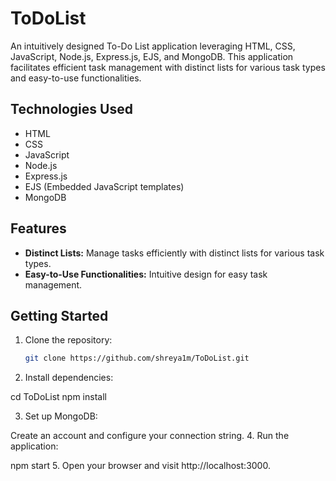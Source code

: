 # ToDoList

An intuitively designed To-Do List application leveraging HTML, CSS, JavaScript, Node.js, Express.js, EJS, and MongoDB. This application facilitates efficient task management with distinct lists for various task types and easy-to-use functionalities.

## Technologies Used

- HTML
- CSS
- JavaScript
- Node.js
- Express.js
- EJS (Embedded JavaScript templates)
- MongoDB

## Features

- **Distinct Lists:** Manage tasks efficiently with distinct lists for various task types.
- **Easy-to-Use Functionalities:** Intuitive design for easy task management.

## Getting Started

1. Clone the repository:
   ```bash
   git clone https://github.com/shreya1m/ToDoList.git
   
2. Install dependencies:

cd ToDoList
npm install

3. Set up MongoDB:

Create an account and configure your connection string.
4. Run the application:

npm start
5. Open your browser and visit http://localhost:3000.

